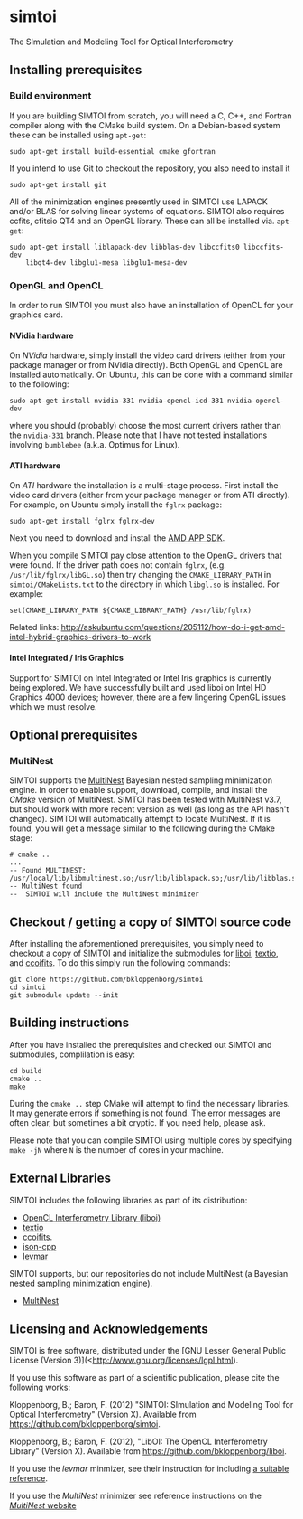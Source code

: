 simtoi
======

The SImulation and Modeling Tool for Optical Interferometry

## Installing prerequisites

### Build environment

If you are building SIMTOI from scratch, you will need a C, C++, and Fortran
compiler along with the CMake build system. On a Debian-based system these
can be installed using `apt-get`:

    sudo apt-get install build-essential cmake gfortran

If you intend to use Git to checkout the repository, you also need to install it

    sudo apt-get install git

All of the minimization engines presently used in SIMTOI use LAPACK and/or BLAS
for solving linear systems of equations. SIMTOI also requires ccfits, cfitsio
QT4 and an OpenGL library. These can all be installed via. `apt-get`:

    sudo apt-get install liblapack-dev libblas-dev libccfits0 libccfits-dev 
        libqt4-dev libglu1-mesa libglu1-mesa-dev

### OpenGL and OpenCL

In order to run SIMTOI you must also have an installation of OpenCL for your 
graphics card. 

#### NVidia hardware

On *NVidia* hardware, simply install the video card drivers (either from your
package manager or from NVidia directly). Both OpenGL and OpenCL are installed 
automatically. On Ubuntu, this can be done with a command similar to the
following:

    sudo apt-get install nvidia-331 nvidia-opencl-icd-331 nvidia-opencl-dev 

where you should (probably) choose the most current drivers rather than the 
`nvidia-331` branch. Please note that I have not tested installations involving
`bumblebee` (a.k.a. Optimus for Linux).

#### ATI hardware

On *ATI* hardware the installation is a multi-stage process. First install
the video card drivers (either from your package manager or from ATI directly).
For example, on Ubuntu simply install the `fglrx` package:

    sudo apt-get install fglrx fglrx-dev

Next you need to download and install the 
[AMD APP SDK](http://developer.amd.com/tools/heterogeneous-computing/amd-accelerated-parallel-processing-app-sdk/).

When you compile SIMTOI pay close attention to the OpenGL drivers that were 
found. If the driver path does not contain `fglrx`, (e.g. `/usr/lib/fglrx/libGL.so`)
then try changing the `CMAKE_LIBRARY_PATH` in `simtoi/CMakeLists.txt` to 
the directory in which `libgl.so` is installed. For example:

    set(CMAKE_LIBRARY_PATH ${CMAKE_LIBRARY_PATH} /usr/lib/fglrx)

Related links: 
http://askubuntu.com/questions/205112/how-do-i-get-amd-intel-hybrid-graphics-drivers-to-work


#### Intel Integrated / Iris Graphics

Support for SIMTOI on Intel Integrated or Intel Iris graphics is currently
being explored. We have successfully built and used liboi on Intel HD Graphics 
4000 devices; however, there are a few lingering OpenGL issues which we must
resolve.

## Optional prerequisites

### MultiNest

SIMTOI supports the [MultiNest](http://ccpforge.cse.rl.ac.uk/gf/project/multinest/)
Bayesian nested sampling minimization engine. In order to enable support,
download, compile, and install the *CMake* version of MultiNest.
SIMTOI has been tested with MultiNest v3.7, but should work with more
recent version as well (as long as the API hasn't changed). SIMTOI will 
automatically attempt to locate MultiNest. If it is found, you will get a 
message similar to the following during the CMake stage:

    # cmake ..
    ...
    -- Found MULTINEST: /usr/local/lib/libmultinest.so;/usr/lib/liblapack.so;/usr/lib/libblas.so 
    -- MultiNest found
    --  SIMTOI will include the MultiNest minimizer

## Checkout / getting a copy of SIMTOI source code

After installing the aforementioned prerequisites, you simply need to checkout
a copy of SIMTOI and initialize the submodules for [liboi](https://github.com/bkloppenborg/liboi),
 [textio](https://github.com/bkloppenborg/textio), and [ccoifits](https://github.com/bkloppenborg/ccoifits).
To do this simply run the following commands:

    git clone https://github.com/bkloppenborg/simtoi
    cd simtoi
    git submodule update --init

## Building instructions

After you have installed the prerequisites and checked out SIMTOI and submodules, complilation
is easy:

    cd build
    cmake ..
    make

During the `cmake ..` step CMake will attempt to find the necessary libraries.
It may generate errors if something is not found. The error messages are often
clear, but sometimes a bit cryptic. If you need help, please ask.

Please note that you can compile SIMTOI using multiple cores by specifying
`make -jN` where `N` is the number of cores in your machine.

## External Libraries

SIMTOI includes the following libraries as part of its distribution:
* [OpenCL Interferometry Library (liboi)](https://github.com/bkloppenborg/liboi)
* [textio](https://github.com/bkloppenborg/textio)
* [ccoifits](https://github.com/bkloppenborg/ccoifits).
* [json-cpp](http://sourceforge.net/projects/jsoncpp/)
* [levmar](http://www.ics.forth.gr/~lourakis/levmar/)

SIMTOI supports, but our repositories do not include MultiNest (a Bayesian nested
sampling minimization engine).
* [MultiNest](http://ccpforge.cse.rl.ac.uk/gf/project/multinest/)

## Licensing and Acknowledgements

SIMTOI is free software, distributed under the [GNU Lesser General Public License (Version 3)](<http://www.gnu.org/licenses/lgpl.html). 

If you use this software as part of a scientific publication, please cite the following works:

Kloppenborg, B.; Baron, F. (2012) "SIMTOI: SImulation and Modeling Tool for Optical Interferometry" (Version X).  Available from  <https://github.com/bkloppenborg/simtoi>.

Kloppenborg, B.; Baron, F. (2012), "LibOI: The OpenCL Interferometry Library"
(Version X). Available from  <https://github.com/bkloppenborg/liboi>.

If you use the _levmar_ minmizer, see their instruction for including [a suitable reference](http://www.ics.forth.gr/~lourakis/levmar/bibentry.html).

If you use the _MultiNest_ minimizer see reference instructions on the [_MultiNest_ website](http://ccpforge.cse.rl.ac.uk/gf/project/multinest/)
